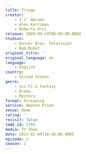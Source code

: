 ```yaml
---
title: Fringe
creator:
    - J.J. Abrams
    - Alex Kurtzman
    - Roberto Orci
release: 2009-09-24T00:00:00.000Z
studios:
    - Warner Bros. Television
    - Bad Robot
original_title: ''
original_language: en
language:
    - English
country:
    - United States
genre:
    - Sci-Fi & Fantasy
    - Drama
    - Mystery
format: Streaming
service: Amazon Prime
venue: Home
rating: ''
revisit: false
tmdb_id: 1705
media: TV Show
date: 2013-02-04T18:58:00.000Z
episode: 2
season: 2
---
```

